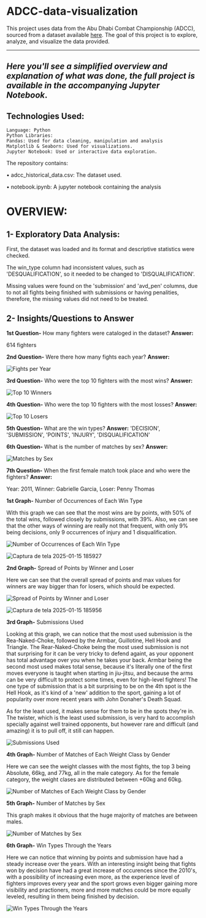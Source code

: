 # ADCC-data-visualization

This project uses data from the Abu Dhabi Combat Championship (ADCC), sourced from a dataset available [here](https://www.kaggle.com/datasets/bjagrelli/adcc-historical-dataset). The goal of this project is to explore, analyze, and visualize the data provided.
___

## *Here you'll see a simplified overview and explanation of what was done, the full project is available in the accompanying Jupyter Notebook*.

## Technologies Used:


    Language: Python
    Python Libraries:
    Pandas: Used for data cleaning, manipulation and analysis
    Matplotlib & Seaborn: Used for visualizations.
    Jupyter Notebook: Used or interactive data exploration.

The repository contains:

• adcc_historical_data.csv: The dataset used.

• notebook.ipynb: A jupyter notebook containing the analysis

# OVERVIEW:

## 1- Exploratory Data Analysis:

First, the dataset was loaded and its format and descriptive statistics were checked. 

The win_type column had inconsistent values, such as 'DESQUALIFICATION', so it needed to be changed to 'DISQUALIFICATION'.

Missing values were found on the 'submission' and 'avd_pen' columns, due to not all fights being finished with submissions or having penalities, therefore, the missing values did not need to be treated.

## 2- Insights/Questions to Answer

**1st Question-** How many fighters were cataloged in the dataset? 
**Answer:** 

614 fighters

**2nd Question-** Were there how many fights each year?
**Answer:** 

![Fights per Year](https://github.com/user-attachments/assets/50833578-f473-4df8-a90b-147fe5925b43)

**3rd Question-** Who were the top 10 fighters with the most wins?
**Answer:** 

![Top 10 Winners](https://github.com/user-attachments/assets/6a18f665-78aa-4ccd-8bd2-3ccf0a93e7e8)

**4th Question-** Who were the top 10 fighters with the most losses?
**Answer:** 

![Top 10 Losers](https://github.com/user-attachments/assets/30e6bec4-97f7-4310-a4ee-5a512be661c4)

**5th Question-** What are the win types?
**Answer:** 'DECISION', 'SUBMISSION', 'POINTS', 'INJURY', 'DISQUALIFICATION'

**6th Question-** What is the number of matches by sex?
**Answer:**

![Matches by Sex](https://github.com/user-attachments/assets/8bf0bc8a-410b-4d3d-aa50-26da28874da6)

**7th Question-** When the first female match took place and who were the fighters?
**Answer:**

Year: 2011,  Winner: Gabrielle Garcia,  Loser: Penny Thomas

**1st Graph-** Number of Occurrences of Each Win Type

With this graph we can see that the most wins are by points, with 50% of the total wins, followed closely by submissions, with 39%. Also, we can see that the other ways of winning are really not that frequent, with only 9% being decisions, only 9 occurrences of injury and 1 disqualification.

![Number of Occurrences of Each Win Type](https://github.com/user-attachments/assets/b0829454-e4d1-4efa-aa2f-0d23e60764d4)

![Captura de tela 2025-01-15 185927](https://github.com/user-attachments/assets/c2eca6a0-965a-49ca-8e9d-126441157cac)

**2nd Graph-** Spread of Points by Winner and Loser

Here we can see that the overall spread of points and max values for winners are way bigger than for losers, which should be expected.

![Spread of Points by Winner and Loser](https://github.com/user-attachments/assets/005c3a40-4714-43cd-9d5d-1249b5ef4697)


![Captura de tela 2025-01-15 185956](https://github.com/user-attachments/assets/42fcab51-f390-476b-9e07-b3929d7cad39)

**3rd Graph-** Submissions Used

Looking at this graph, we can notice that the most used submission is the Rea-Naked-Choke, followed by the Armbar, Guillotine, Hell Hook and Triangle. The Rear-Naked-Choke being the most used submission is not that surprising for it can be very tricky to defend againt, as your opponent has total advantage over you when he takes your back. Armbar being the second most used makes total sense, because it's literally one of the first moves everyone is taught when starting in jiu-jitsu, and because the arms can be very difficult to protect some times, even for high-level fighters! The one type of submission that is a bit surprising to be on the 4th spot is the Hell Hook, as it's kind of a 'new' addition to the sport, gaining a lot of popularity over more recent years with John Donaher's Death Squad.

As for the least used, it makes sense for them to be in the spots they're in. The twister, which is the least used submission, is very hard to accomplish specially against well trained opponents, but however rare and difficult (and amazing) it is to pull off, it still can happen.

![Submissions Used](https://github.com/user-attachments/assets/b85047d9-b597-4d47-aaa7-7978473376b5)

**4th Graph-** Number of Matches of Each Weight Class by Gender

Here we can see the weight classes with the most fights, the top 3 being Absolute, 66kg, and 77kg, all in the male category. As for the female category, the weight clases are distributed between +60kg and 60kg.

![Number of Matches of Each Weight Class by Gender](https://github.com/user-attachments/assets/907611ca-b3ee-4917-aaea-2d4315b05f25)

**5th Graph-** Number of Matches by Sex

This graph makes it obvious that the huge majority of matches are between males.

![Number of Matches by Sex](https://github.com/user-attachments/assets/483cc849-0d8b-4147-9ca3-8ee2f8d1f666)

**6th Graph-** Win Types Through the Years 

Here we can notice that winning by points and submission have had a steady increase over the years. With an interesting insight being that fights won by decision have had a great increase of occurences since the 2010's, with a possibility of increasing even more, as the experience level of fighters improves every year and the sport grows even bigger gaining more visibility and practioners, more and more matches  could be more equally leveled, resulting in them being finished by decision.

![Win Types Through the Years](https://github.com/user-attachments/assets/806a6bca-e442-4220-95f0-c73b3fdaa243)
